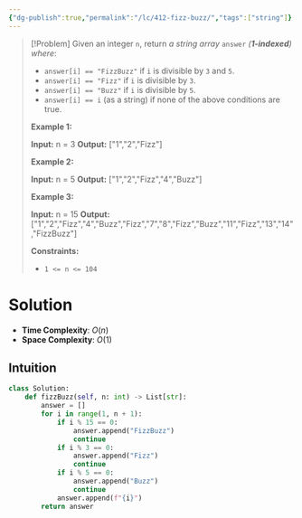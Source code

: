 ```yaml
---
{"dg-publish":true,"permalink":"/lc/412-fizz-buzz/","tags":["string"]}
---
```


>[!Problem]
>Given an integer `n`, return _a string array_ `answer` _(**1-indexed**) where_:
> - `answer[i] == "FizzBuzz"` if `i` is divisible by `3` and `5`.
> - `answer[i] == "Fizz"` if `i` is divisible by `3`.
> - `answer[i] == "Buzz"` if `i` is divisible by `5`.
> - `answer[i] == i` (as a string) if none of the above conditions are true.
> 
> **Example 1:**
> 
> **Input:** n = 3
> **Output:** ["1","2","Fizz"]
> 
> **Example 2:**
> 
> **Input:** n = 5
> **Output:** ["1","2","Fizz","4","Buzz"]
> 
> **Example 3:**
> 
> **Input:** n = 15
> **Output:** ["1","2","Fizz","4","Buzz","Fizz","7","8","Fizz","Buzz","11","Fizz","13","14","FizzBuzz"]
> 
> **Constraints:**
> 
> - `1 <= n <= 104`

# Solution
- **Time Complexity**: $O(n)$
- **Space Complexity**: $O(1)$
## Intuition
```python
class Solution:
    def fizzBuzz(self, n: int) -> List[str]:
        answer = []
        for i in range(1, n + 1):
            if i % 15 == 0:
                answer.append("FizzBuzz")
                continue
            if i % 3 == 0:
                answer.append("Fizz")
                continue
            if i % 5 == 0:
                answer.append("Buzz")
                continue
            answer.append(f"{i}")
        return answer
```